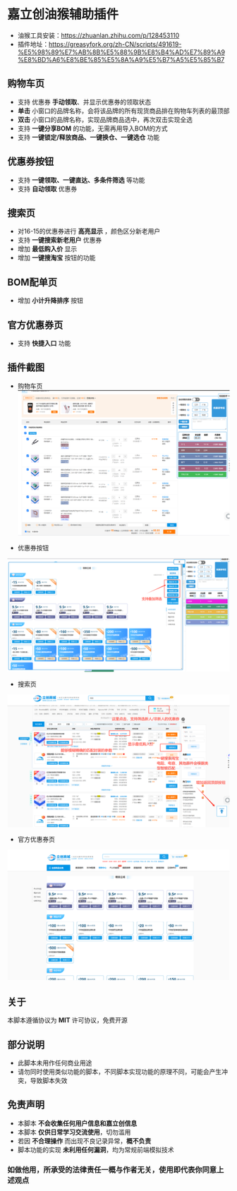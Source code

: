 # 嘉立创油猴辅助插件

- 油猴工具安装：<https://zhuanlan.zhihu.com/p/128453110>
- 插件地址：<https://greasyfork.org/zh-CN/scripts/491619-%E5%98%89%E7%AB%8B%E5%88%9B%E8%B4%AD%E7%89%A9%E8%BD%A6%E8%BE%85%E5%8A%A9%E5%B7%A5%E5%85%B7>

## 购物车页

- 支持 优惠券 __手动领取__、并显示优惠券的领取状态
- __单击__ 小窗口的品牌名称，会将该品牌的所有现货商品排在购物车列表的最顶部
- __双击__ 小窗口的品牌名称，实现品牌商品选中，再次双击实现全选
- 支持 __一键分享BOM__ 的功能，无需再用导入BOM的方式
- 支持 __一键锁定/释放商品、一键换仓、一键选仓__ 功能

## 优惠券按钮

- 支持 __一键领取、一键直达、多条件筛选__ 等功能
- 支持 __自动领取__ 优惠券

## 搜索页

- 对16-15的优惠券进行 __高亮显示__ ，颜色区分新老用户
- 支持 __一键搜索新老用户__ 优惠券
- 增加 __最低购入价__ 显示
- 增加 __一键搜淘宝__ 按钮的功能

## BOM配单页

- 增加 __小计升降排序__ 按钮

## 官方优惠券页

- 支持 __快捷入口__ 功能

## 插件截图

- 购物车页
![[购物车页](https://cart.szlcsc.com/cart/display.html)](/assets/cart_page_.png)

- 优惠券按钮

![[优惠券页](https://www.szlcsc.com/huodong.html)](/assets/coupon_page_.png)  

- 搜索页

![[搜索页](https://so.szlcsc.com/global.html)](/assets/search_page_2.jpg)

- 官方优惠券页

![[搜索页](https://so.szlcsc.com/global.html)](/assets/jlc_coupon_page.png)

## 关于

本脚本遵循协议为 __MIT__ 许可协议，免费开源

## 部分说明

- 此脚本未用作任何商业用途  
- 请勿同时使用类似功能的脚本，不同脚本实现功能的原理不同，可能会产生冲突，导致脚本失效  

## 免责声明

- 本脚本 __不会收集任何用户信息和嘉立创信息__  
- 本脚本 __仅供日常学习交流使用__，切勿滥用  
- 若因 __不合理操作__ 而出现不良记录异常，__概不负责__  
- 脚本功能的实现 __未利用任何漏洞__，均为常规前端模拟技术  

### 如做他用，所承受的法律责任一概与作者无关，使用即代表你同意上述观点
